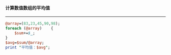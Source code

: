 #### 计算数值数组的平均值
------
```perl
@array=(83,23,45,90,98);
foreach (@array)	{
	$sum+=$_;
}
$avg=$sum/@array;
print "平均值：$avg";
```
